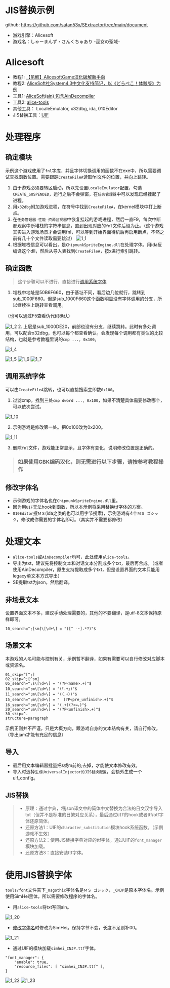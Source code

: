 # JIS替换示例 
github: https://github.com/satan53x/SExtractor/tree/main/document
* 游戏引擎：Alicesoft
* 游戏名：しゃーまんず・さんくちゅあり -巫女の聖域-

# Alicesoft
* 教程1: [【见解】AlicesoftGame汉化破解新手向](https://tieba.baidu.com/p/3220665569?pn=1)
* 教程2: [AliceSoft社System4.3中文化支持简记，以《どらぺこ！体験版》为例](https://ultrapre.github.io/clip/%E6%B1%89%E5%8C%96%E7%A0%B4%E8%A7%A3%E7%A0%94%E8%AE%A8%E5%AE%A4/2019-10-14-1570984627/index.html)
* 工具1: [AliceSoft(ain) 包含AinDecompiler](https://github.com/Inori/FuckGalEngine/tree/master/AliceSoft(ain))
* 工具2: [alice-tools](https://github.com/nunuhara/alice-tools)
* 其他工具： LocaleEmulator, x32dbg, ida, 010Editor
* JIS替换工具：[UIF](https://github.com/AtomCrafty/UniversalInjectorFramework)

# 处理程序
## 确定模块
示例这个游戏使用了`fnl`字库，并且字体切换调用的函数不在exe中，所以需要调试查找函数位置。需要跟踪`CreateFileA`读取fnl文件的位置，并向上跳转。
1. 由于游戏必须要转区启动，所以先设置`LocaleEmulator`配置，勾选`CREATE_SUSPENDED`，运行之后不会弹窗，在`任务管理器`中可以发现已经挂起了进程。
2. 用`x32dbg`附加游戏进程，在符号中找到`CreateFileA`，在kernel模块中打上断点。
3. 在`任务管理器-性能-资源监视器`中恢复挂起的游戏进程，然后一直F9，每次中断都观察中断堆栈的字符串信息，直到出现对应的`fnl`文件后缀为止。（这个游戏其实进入游戏场景才会调用fnl，可以等到开始界面待机后再启用断点，不然之前有几十个文件读取需要跳过）
![1_1](img/1_1.png)
4. 根据堆栈信息可以看出，是`ChipmunkSpriteEngine.dll`在处理字体。用ida反编译这个dll，然后从导入表找到`CreateFileA`，按x进行索引跳转。

## 确定函数
> 这个步骤可以不进行，直接进行[调用系统字体](#调用系统字体)
1. 堆栈中地址是50B6F660，由于基址不同，看后边几位就行，跳转到sub_1000F660。但是sub_1000F660这个函数明显没有字体调用的分支，所以继续往上跳转查看调用。

（也可以通过F5查看伪代码确认）

![1_2](img/1_2.png)
2. 上层是sub_1000DE20，前部也没有分支，继续跳转。此时有多处调用，可以配合x32dbg，也可以每个都查看确认。会发现每个调用都有类似的比较结构，也就是参考教程里说的`cmp ..., 0x100`。

![1_4](img/1_4.png)

![1_5](img/1_5.png)
![1_6](img/1_6.png)
![1_7](img/1_7.png)

## 调用系统字体
可以由`CreateFileA`跳转，也可以直接搜索立即数`0x100`。
1. 过滤cmp，找到三处`cmp dword ..., 0x100`，如果不清楚具体需要修改哪个，可以依次尝试。

![1_10](img/1_10.png)

2. 示例游戏是修改第一处。把0x100改为0x200。

![1_11](img/1_11.png)

3. 删除`fnl`文件，游戏能正常显示，且字体有变化，说明修改位置是正确的。

> ### 如果使用GBK编码汉化，则无需进行以下步骤，请按参考教程操作

## 修改字体名
* 示例游戏的字体名也在`ChipmunkSpriteEngine.dll`里。
* 因为用`UIF`无法hook到函数，所以本示例将采用替换ttf字体的方案。
* `010Editor`搜`ＭＳ`(ida之类的也可以用字节搜索)，示例游戏有4个`ＭＳ ゴシック`，修改成你需要的字体名即可。（其实并不需要都修改）

# 处理文本
* `alice-tools`或`AinDecompiler`均可，此处使用`alice-tools`。
* 导出为txt，建议先将控制文本和对话文本分割成多个txt，最后再合成。（或者使用AinDecompiler，原生支持提取成多个txt，但是设置界面的文本只能用legacy单文本方式导出）
* SE提取txt为json，然后翻译。
## 非场景文本
设置界面文本不多，建议手动处理需要的，其他的不要翻译，是utf-8文本保持原样即可。
```
10_search=^;[sm]\[\d+\] = "([^ -~].*?)"$
```
## 场景文本
本游戏的人名可能与控制有关，示例暂不翻译，如果有需要可以自行修改对应脚本或资源名。
```
01_skip=^[^;]
02_skip=^;[^sm]
05_search=^;s\[\d+\] = "(?P<name>.+)"$
10_search=^;m\[\d+\] = "(「.+」)"$
11_search=^;m\[\d+\] = "(（.+）)"$
15_search=^;m\[\d+\] = "　(?P<pre_unfinish>.+)"$
16_search=^;m\[\d+\] = "(.+)(?<=。)"$
20_search=^;m\[\d+\] = "(?P<unfinish>.+)"$
30_skip=^.
structure=paragraph
```
示例正则并不严谨，只是大概方向，跟游戏自身的文本结构有关，请自行修改。（导出jam才能有充足的信息）
## 导入
* 最后用文本编辑器批量把s或m前的;去掉，才能使文本修改有效。
* 导入时选择`生成UniversalInjector的JIS替换配置`，会额外生成一个uif_config。

## JIS替换
> * 原理：通过字典，将json译文中的简体中文替换为合法的日文汉字导入txt（但并不是标准的日繁对应关系），最后通过`UIF`的hook或者ttf/otf字体还原简体。
> * 还原方法1：UIF的`character_substitution`模块hook系统函数。（示例游戏不生效）
> * 还原方法2：使用JIS替换字典对应的ttf字体，通过UIF的`font_manager`模块加载。
> * 还原方法3：直接安装ttf字体。

# 使用JIS替换字体
`tools/font`文件夹下`_msgothic`字体名是`ＭＳ ゴシック`，`_CNJP`是原本字体名。示例使用SimHei黑体，所以需要修改程序的字体名。
* 用`alice-tools`将txt写回ain。

![1_20](img/1_20.png)

* [修改字体名](#修改字体名)时修改为SimHei。保持字节不变，长度不足则补00。

![1_21](img/1_21.png)

* 通过UIF的模块加载`simhei_CNJP.ttf`字体。
```
"font_manager": {
    "enable": true,
    "resource_files": [ "simhei_CNJP.ttf" ],
}
```
![1_22](img/1_22.png)
![1_23](img/1_23.png)